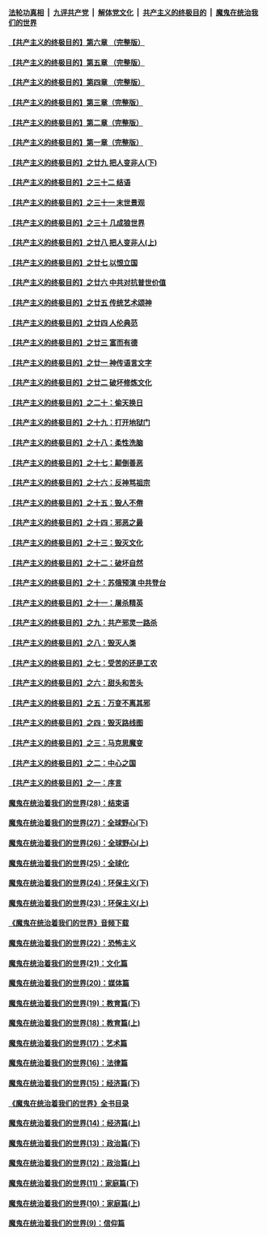 

####  [法轮功真相](../../../../basic/blob/master/README.md?t=05170331) &nbsp;|&nbsp; [九评共产党](../../../../9ping.md/blob/master/README.md?t=05170331) &nbsp;|&nbsp; [解体党文化](../../../../jtdwh.md/blob/master/README.md?t=05170331)  &nbsp;|&nbsp; [共产主义的终极目的](../../../../gczydzjmd.md/blob/master/README.md?t=05170331) &nbsp;|&nbsp; [魔鬼在统治我们的世界](../../../../mgztzwmdsj.md/blob/master/README.md?t=05170331) 

#### [【共产主义的终极目的】第六章 （完整版）](../pages/nsc422/n11428913.md?t=05170331) 

#### [【共产主义的终极目的】第五章 （完整版）](../pages/nsc422/n11428912.md?t=05170331) 

#### [【共产主义的终极目的】第四章 （完整版）](../pages/nsc422/n11428907.md?t=05170331) 

#### [【共产主义的终极目的】第三章（完整版）](../pages/nsc422/n11428848.md?t=05170331) 

#### [【共产主义的终极目的】第二章（完整版）](../pages/nsc422/n11428831.md?t=05170331) 

#### [【共产主义的终极目的】第一章（完整版）](../pages/nsc422/n11417651.md?t=05170331) 

#### [【共产主义的终极目的】之廿九 把人变非人(下)](../pages/nsc422/n11344140.md?t=05170331) 

#### [【共产主义的终极目的】之三十二 结语](../pages/nsc422/n11360535.md?t=05170331) 

#### [【共产主义的终极目的】之三十一 末世景观](../pages/nsc422/n11351129.md?t=05170331) 

#### [【共产主义的终极目的】之三十 几成狼世界](../pages/nsc422/n11348280.md?t=05170331) 

#### [【共产主义的终极目的】之廿八 把人变非人(上)](../pages/nsc422/n11340492.md?t=05170331) 

#### [【共产主义的终极目的】之廿七 以恨立国](../pages/nsc422/n11336944.md?t=05170331) 

#### [【共产主义的终极目的】之廿六 中共对抗普世价值](../pages/nsc422/n11324785.md?t=05170331) 

#### [【共产主义的终极目的】之廿五 传统艺术颂神](../pages/nsc422/n11296396.md?t=05170331) 

#### [【共产主义的终极目的】之廿四 人伦典范](../pages/nsc422/n11296397.md?t=05170331) 

#### [【共产主义的终极目的】之廿三 富而有德](../pages/nsc422/n11283598.md?t=05170331) 

#### [【共产主义的终极目的】之廿一 神传语言文字](../pages/nsc422/n11263265.md?t=05170331) 

#### [【共产主义的终极目的】之廿二 破坏修炼文化](../pages/nsc422/n11245728.md?t=05170331) 

#### [【共产主义的终极目的】之二十：偷天换日](../pages/nsc422/n11238846.md?t=05170331) 

#### [【共产主义的终极目的】之十九：打开地狱门](../pages/nsc422/n11206376.md?t=05170331) 

#### [【共产主义的终极目的】之十八：柔性洗脑](../pages/nsc422/n11199994.md?t=05170331) 

#### [【共产主义的终极目的】之十七：颠倒善恶](../pages/nsc422/n11179782.md?t=05170331) 

#### [【共产主义的终极目的】之十六：反神骂祖宗](../pages/nsc422/n11166798.md?t=05170331) 

#### [【共产主义的终极目的】之十五：毁人不倦](../pages/nsc422/n11166792.md?t=05170331) 

#### [【共产主义的终极目的】之十四：邪恶之最](../pages/nsc422/n11150249.md?t=05170331) 

#### [【共产主义的终极目的】之十三：毁灭文化](../pages/nsc422/n11135227.md?t=05170331) 

#### [【共产主义的终极目的】之十二：破坏自然](../pages/nsc422/n11135214.md?t=05170331) 

#### [【共产主义的终极目的】之十：苏俄预演 中共登台](../pages/nsc422/n11118424.md?t=05170331) 

#### [【共产主义的终极目的】之十一：屠杀精英](../pages/nsc422/n11118442.md?t=05170331) 

#### [【共产主义的终极目的】之九：共产邪灵一路杀](../pages/nsc422/n11114139.md?t=05170331) 

#### [【共产主义的终极目的】之八：毁灭人类](../pages/nsc422/n11108503.md?t=05170331) 

#### [【共产主义的终极目的】之七：受苦的还是工农](../pages/nsc422/n11101809.md?t=05170331) 

#### [【共产主义的终极目的】之六：甜头和苦头](../pages/nsc422/n11096971.md?t=05170331) 

#### [【共产主义的终极目的】之五：万变不离其邪](../pages/nsc422/n11091285.md?t=05170331) 

#### [【共产主义的终极目的】之四：毁灭路线图](../pages/nsc422/n11086284.md?t=05170331) 

#### [【共产主义的终极目的】之三：马克思魔变](../pages/nsc422/n11061941.md?t=05170331) 

#### [【共产主义的终极目的】之二：中心之国](../pages/nsc422/n11047728.md?t=05170331) 

#### [【共产主义的终极目的】之一：序言](../pages/nsc422/n11086077.md?t=05170331) 

#### [魔鬼在统治着我们的世界(28)：结束语](../pages/nsc422/n10936246.md?t=05170331) 

#### [魔鬼在统治着我们的世界(27)：全球野心(下)](../pages/nsc422/n10928319.md?t=05170331) 

#### [魔鬼在统治着我们的世界(26)：全球野心(上)](../pages/nsc422/n10900318.md?t=05170331) 

#### [魔鬼在统治着我们的世界(25)：全球化](../pages/nsc422/n10788205.md?t=05170331) 

#### [魔鬼在统治着我们的世界(24)：环保主义(下)](../pages/nsc422/n10695307.md?t=05170331) 

#### [魔鬼在统治着我们的世界(23)：环保主义(上)](../pages/nsc422/n10688613.md?t=05170331) 

#### [《魔鬼在统治着我们的世界》音频下载](../pages/nsc422/n10635553.md?t=05170331) 

#### [魔鬼在统治着我们的世界(22)：恐怖主义](../pages/nsc422/n10614727.md?t=05170331) 

#### [魔鬼在统治着我们的世界(21)：文化篇](../pages/nsc422/n10597706.md?t=05170331) 

#### [魔鬼在统治着我们的世界(20)：媒体篇](../pages/nsc422/n10586579.md?t=05170331) 

#### [魔鬼在统治着我们的世界(19)：教育篇(下)](../pages/nsc422/n10564808.md?t=05170331) 

#### [魔鬼在统治着我们的世界(18)：教育篇(上)](../pages/nsc422/n10526970.md?t=05170331) 

#### [魔鬼在统治着我们的世界(17)：艺术篇](../pages/nsc422/n10499093.md?t=05170331) 

#### [魔鬼在统治着我们的世界(16)：法律篇](../pages/nsc422/n10485969.md?t=05170331) 

#### [魔鬼在统治着我们的世界(15)：经济篇(下)](../pages/nsc422/n10469975.md?t=05170331) 

#### [《魔鬼在统治着我们的世界》全书目录](../pages/nsc422/n10464261.md?t=05170331) 

#### [魔鬼在统治着我们的世界(14)：经济篇(上)](../pages/nsc422/n10457370.md?t=05170331) 

#### [魔鬼在统治着我们的世界(13)：政治篇(下)](../pages/nsc422/n10448270.md?t=05170331) 

#### [魔鬼在统治着我们的世界(12)：政治篇(上)](../pages/nsc422/n10444576.md?t=05170331) 

#### [魔鬼在统治着我们的世界(11)：家庭篇(下)](../pages/nsc422/n10440961.md?t=05170331) 

#### [魔鬼在统治着我们的世界(10)：家庭篇(上)](../pages/nsc422/n10435448.md?t=05170331) 

#### [魔鬼在统治着我们的世界(9)：信仰篇](../pages/nsc422/n10432159.md?t=05170331) 

